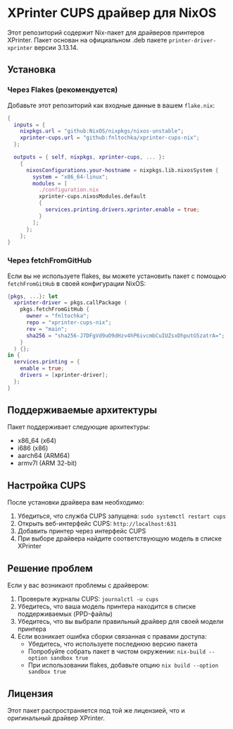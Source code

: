 # XPrinter CUPS драйвер для NixOS

Этот репозиторий содержит Nix-пакет для драйверов принтеров XPrinter. Пакет основан на официальном .deb пакете `printer-driver-xprinter` версии 3.13.14.

## Установка

### Через Flakes (рекомендуется)

Добавьте этот репозиторий как входные данные в вашем `flake.nix`:

```nix
{
  inputs = {
    nixpkgs.url = "github:NixOS/nixpkgs/nixos-unstable";
    xprinter-cups.url = "github:fnltochka/xprinter-cups-nix";
  };

  outputs = { self, nixpkgs, xprinter-cups, ... }:
    {
      nixosConfigurations.your-hostname = nixpkgs.lib.nixosSystem {
        system = "x86_64-linux";
        modules = [
          ./configuration.nix
          xprinter-cups.nixosModules.default
          {
            services.printing.drivers.xprinter.enable = true;
          }
        ];
      };
    };
}
```

### Через fetchFromGitHub

Если вы не используете flakes, вы можете установить пакет с помощью `fetchFromGitHub` в своей конфигурации NixOS:

```nix
{pkgs, ...}: let
  xprinter-driver = pkgs.callPackage (
    pkgs.fetchFromGitHub {
      owner = "fnltochka";
      repo = "xprinter-cups-nix";
      rev = "main";
      sha256 = "sha256-J7DFgVd9uO9dHzv4hP6ivcmbCuIUZsxDhputG5zatrA=";
    }
  ) {};
in {
  services.printing = {
    enable = true;
    drivers = [xprinter-driver];
  };
}
```

## Поддерживаемые архитектуры

Пакет поддерживает следующие архитектуры:

- x86_64 (x64)
- i686 (x86)
- aarch64 (ARM64)
- armv7l (ARM 32-bit)

## Настройка CUPS

После установки драйвера вам необходимо:

1. Убедиться, что служба CUPS запущена: `sudo systemctl restart cups`
2. Открыть веб-интерфейс CUPS: `http://localhost:631`
3. Добавить принтер через интерфейс CUPS
4. При выборе драйвера найдите соответствующую модель в списке XPrinter

## Решение проблем

Если у вас возникают проблемы с драйвером:

1. Проверьте журналы CUPS: `journalctl -u cups`
2. Убедитесь, что ваша модель принтера находится в списке поддерживаемых (PPD-файлы)
3. Убедитесь, что вы выбрали правильный драйвер для своей модели принтера
4. Если возникает ошибка сборки связанная с правами доступа:
   - Убедитесь, что используете последнюю версию пакета
   - Попробуйте собрать пакет в чистом окружении: `nix-build --option sandbox true`
   - При использовании flakes, добавьте опцию `nix build --option sandbox true`

## Лицензия

Этот пакет распространяется под той же лицензией, что и оригинальный драйвер XPrinter.
